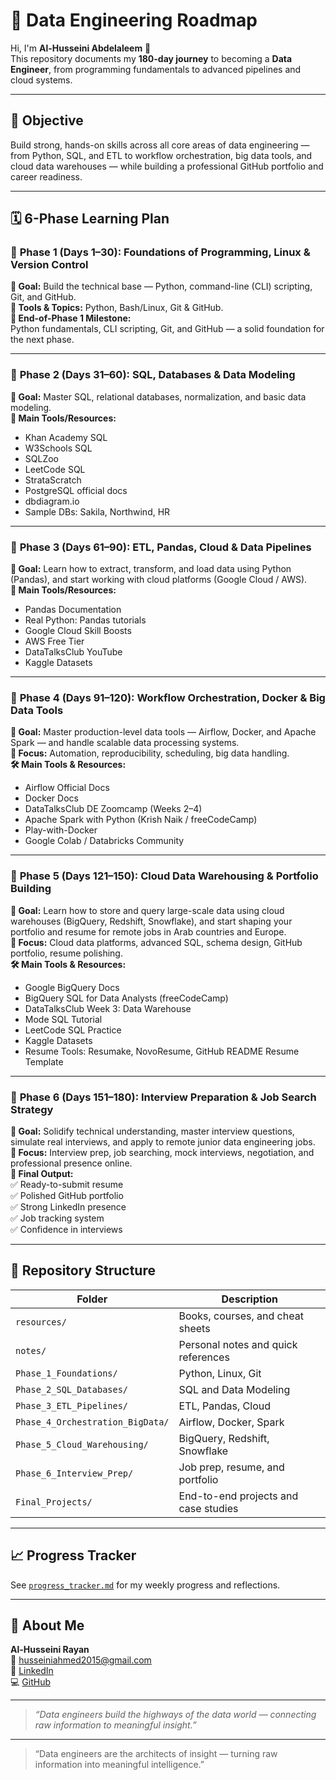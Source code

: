 # 🧭 Data Engineering Roadmap

Hi, I'm **Al-Husseini Abdelaleem** 👋  
This repository documents my **180-day journey** to becoming a **Data Engineer**, from programming fundamentals to advanced pipelines and cloud systems.

---

## 🎯 Objective
Build strong, hands-on skills across all core areas of data engineering — from Python, SQL, and ETL to workflow orchestration, big data tools, and cloud data warehouses — while building a professional GitHub portfolio and career readiness.

---

## 🗓️ 6-Phase Learning Plan

### 🔹 **Phase 1 (Days 1–30): Foundations of Programming, Linux & Version Control**
**🧠 Goal:** Build the technical base — Python, command-line (CLI) scripting, Git, and GitHub.  
**📘 Tools & Topics:** Python, Bash/Linux, Git & GitHub.  
**🏁 End-of-Phase 1 Milestone:**  
Python fundamentals, CLI scripting, Git, and GitHub — a solid foundation for the next phase.

---

### 🔹 **Phase 2 (Days 31–60): SQL, Databases & Data Modeling**
**🧠 Goal:** Master SQL, relational databases, normalization, and basic data modeling.  
**📘 Main Tools/Resources:**
- Khan Academy SQL  
- W3Schools SQL  
- SQLZoo  
- LeetCode SQL  
- StrataScratch  
- PostgreSQL official docs  
- dbdiagram.io  
- Sample DBs: Sakila, Northwind, HR

---

### 🔹 **Phase 3 (Days 61–90): ETL, Pandas, Cloud & Data Pipelines**
**🧠 Goal:** Learn how to extract, transform, and load data using Python (Pandas), and start working with cloud platforms (Google Cloud / AWS).  
**🧰 Main Tools/Resources:**
- Pandas Documentation  
- Real Python: Pandas tutorials  
- Google Cloud Skill Boosts  
- AWS Free Tier  
- DataTalksClub YouTube  
- Kaggle Datasets

---

### 🔸 **Phase 4 (Days 91–120): Workflow Orchestration, Docker & Big Data Tools**
**🧠 Goal:** Master production-level data tools — Airflow, Docker, and Apache Spark — and handle scalable data processing systems.  
**📌 Focus:** Automation, reproducibility, scheduling, big data handling.  
**🛠️ Main Tools & Resources:**
- Airflow Official Docs  
- Docker Docs  
- DataTalksClub DE Zoomcamp (Weeks 2–4)  
- Apache Spark with Python (Krish Naik / freeCodeCamp)  
- Play-with-Docker  
- Google Colab / Databricks Community

---

### 🔸 **Phase 5 (Days 121–150): Cloud Data Warehousing & Portfolio Building**
**🧠 Goal:** Learn how to store and query large-scale data using cloud warehouses (BigQuery, Redshift, Snowflake), and start shaping your portfolio and resume for remote jobs in Arab countries and Europe.  
**📌 Focus:** Cloud data platforms, advanced SQL, schema design, GitHub portfolio, resume polishing.  
**🛠️ Main Tools & Resources:**
- Google BigQuery Docs  
- BigQuery SQL for Data Analysts (freeCodeCamp)  
- DataTalksClub Week 3: Data Warehouse  
- Mode SQL Tutorial  
- LeetCode SQL Practice  
- Kaggle Datasets  
- Resume Tools: Resumake, NovoResume, GitHub README Resume Template

---

### 🔸 **Phase 6 (Days 151–180): Interview Preparation & Job Search Strategy**
**🧠 Goal:** Solidify technical understanding, master interview questions, simulate real interviews, and apply to remote junior data engineering jobs.  
**📌 Focus:** Interview prep, job searching, mock interviews, negotiation, and professional presence online.  
**🎯 Final Output:**  
✅ Ready-to-submit resume  
✅ Polished GitHub portfolio  
✅ Strong LinkedIn presence  
✅ Job tracking system  
✅ Confidence in interviews

---

## 📁 Repository Structure
| Folder | Description |
|--------|-------------|
| `resources/` | Books, courses, and cheat sheets |
| `notes/` | Personal notes and quick references |
| `Phase_1_Foundations/` | Python, Linux, Git |
| `Phase_2_SQL_Databases/` | SQL and Data Modeling |
| `Phase_3_ETL_Pipelines/` | ETL, Pandas, Cloud |
| `Phase_4_Orchestration_BigData/` | Airflow, Docker, Spark |
| `Phase_5_Cloud_Warehousing/` | BigQuery, Redshift, Snowflake |
| `Phase_6_Interview_Prep/` | Job prep, resume, and portfolio |
| `Final_Projects/` | End-to-end projects and case studies |

---


## 📈 Progress Tracker
See [`progress_tracker.md`](./progress_tracker.md) for my weekly progress and reflections.

---

## 🧠 About Me
**Al-Husseini Rayan**  
📧 [husseiniahmed2015@gmail.com](mailto:husseiniahmed2015@gmail.com)  
🔗 [LinkedIn](https://linkedin.com/in/al-husseinirayan)  
💻 [GitHub](https://github.com/husseini2000)

---
> *“Data engineers build the highways of the data world — connecting raw information to meaningful insight.”*
---
> “Data engineers are the architects of insight — turning raw information into meaningful intelligence.”
